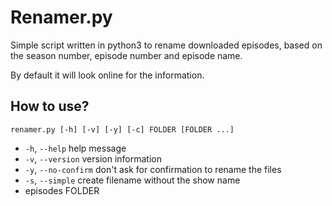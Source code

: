 # Renamer.py

Simple script written in python3 to rename downloaded episodes, based on the
season number, episode number and episode name.

By default it will look online for the information.


## How to use?

    renamer.py [-h] [-v] [-y] [-c] FOLDER [FOLDER ...]

* `-h`, `--help` help message
* `-v`, `--version` version information
* `-y`, `--no-confirm` don't ask for confirmation to rename the files
* `-s`, `--simple` create filename without the show name
* episodes FOLDER
